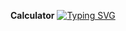 __Calculator__
[![Typing SVG](https://readme-typing-svg.herokuapp.com?color=%2336BCF7&lines=Сервис+подсчёта+арифметических+выражений  )](https://git.io/typing-svg)
